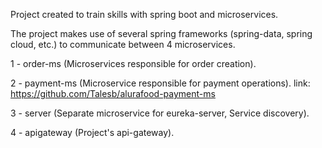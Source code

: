 Project created to train skills with spring boot and microservices.

The project makes use of several spring frameworks (spring-data, spring cloud, etc.) to communicate between 4 microservices.

1 - order-ms (Microservices responsible for order creation).

2 - payment-ms (Microservice responsible for payment operations).
link: https://github.com/Talesb/alurafood-payment-ms

3 - server (Separate microservice for eureka-server, Service discovery).

4 - apigateway (Project's api-gateway).
